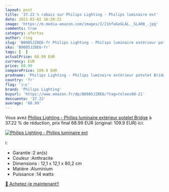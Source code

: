 ```yaml
---
layout: post
title: '37.22 % rabais sur Philips Lighting - Philips luminaire ext'
date: 2021-03-02 16:20:22
image: 'https://m.media-amazon.com/images/I/21hfaGeGLAL._SL400_.jpg'
comments: true
category: ofertas
author: ring
slug: 'B0085JZ8E6-fr Philips Lighting - Philips luminaire extérieur potelet Bridge'
sku: 'B0085JZ8E6-fr'
tags: [  ]
actualPrice: 68.99 EUR
currency: EUR
price: 68.99
comparePrice: 109.9 EUR
prodname: 'Philips Lighting - Philips luminaire extérieur potelet Bridge'
country: 'fr'
flag: '🇫🇷'
brand: 'Philips Lighting'
buyurl: 'https://www.amazon.fr/dp/B0085JZ8E6/?tag=tolees0d-21'
descuento: '37.22'
average: '68.99'
---
```


Vous avez [Philips Lighting - Philips luminaire extérieur potelet Bridge](https://www.amazon.fr/dp/B0085JZ8E6/?tag=tolees0d-21)  à  37.22 % de réduction, prix final  68.99 EUR (original: 109.9 EUR) ici:

[![Philips Lighting - Philips luminaire ext](https://m.media-amazon.com/images/I/21hfaGeGLAL._SL400_.jpg)](https://www.amazon.fr/dp/B0085JZ8E6/?tag=tolees0d-21)

ℹ️:

- Garantie :2 an(s)
- Couleur :Anthracite
- Dimensions : 12,1 x 12,1 x 80,2 cm
- Matière :Aluminium
- Puissance :14 watts

[🛒 Achetez-le maintenant!!](https://www.amazon.fr/dp/B0085JZ8E6/?tag=tolees0d-21)
